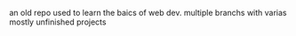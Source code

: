 an old repo used to learn the baics of web dev.
multiple branchs with varias mostly unfinished projects
